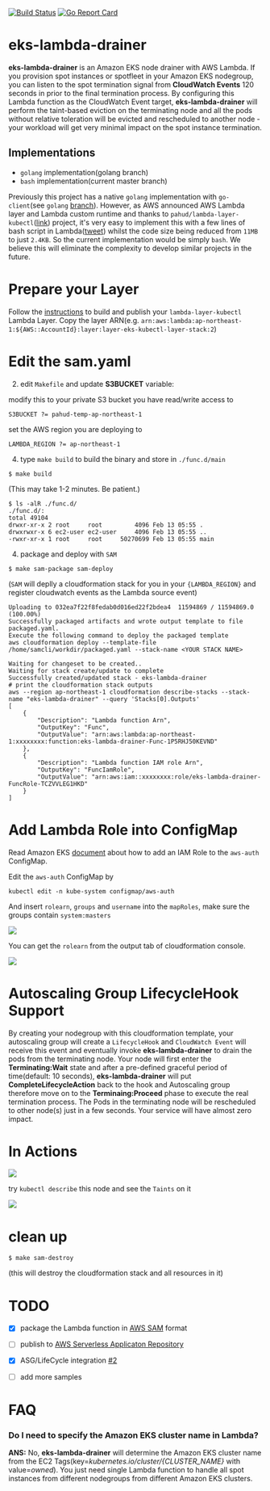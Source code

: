 [![Build Status](https://travis-ci.org/pahud/eks-lambda-drainer.svg?branch=master)](https://travis-ci.org/pahud/eks-lambda-drainer)
[![Go Report Card](https://goreportcard.com/badge/github.com/pahud/eks-lambda-drainer)](https://goreportcard.com/report/github.com/pahud/eks-lambda-drainer)

# eks-lambda-drainer

**eks-lambda-drainer** is an Amazon EKS node drainer with AWS Lambda. If you provision spot instances or spotfleet in your Amazon EKS nodegroup, you can listen to the spot termination signal from **CloudWatch Events** 120 seconds in prior to the final termination process. By configuring this Lambda function as the CloudWatch Event target, **eks-lambda-drainer**  will perform the taint-based eviction on the terminating node and all the pods without relative toleration will be evicted and rescheduled to another node - your workload will get very minimal impact on the spot instance termination.

## Implementations

- `golang` implementation(golang branch)
- `bash` implementation(current master branch)

Previously this project has a native `golang` implementation with `go-client`(see `golang` [branch](https://github.com/pahud/eks-lambda-drainer/tree/golang)).
However, as AWS announced AWS Lambda layer and Lambda custom runtime and thanks to `pahud/lambda-layer-kubectl`([link](https://github.com/pahud/lambda-layer-kubectl)) project,
it's very easy to implement this with a few lines of bash script in Lambda([tweet](https://twitter.com/pahudnet/status/1095369690556162049)) whilst the code size being reduced from `11MB` to just `2.4KB`.
So the current implementation would be simply `bash`. We believe this will eliminate the complexity to develop similar projects in the future.


# Prepare your Layer

Follow the [instructions](https://github.com/pahud/lambda-layer-kubectl) to build and publish your `lambda-layer-kubectl` Lambda Layer.
Copy the layer ARN(e.g. `arn:aws:lambda:ap-northeast-1:${AWS::AccountId}:layer:layer-eks-kubectl-layer-stack:2`)

# Edit the sam.yaml

2. edit `Makefile` and update **S3BUCKET** variable:

modify this to your private S3 bucket you have read/write access to
```
S3BUCKET ?= pahud-temp-ap-northeast-1
```

set the AWS region you are deploying to
```
LAMBDA_REGION ?= ap-northeast-1
```


4. type `make build` to build the binary and store in `./func.d/main`
```
$ make build

```
(This may take 1-2 minutes. Be patient.)

```
$ ls -alR ./func.d/                                                                                                                                
./func.d/:
total 49104
drwxr-xr-x 2 root     root         4096 Feb 13 05:55 .
drwxrwxr-x 6 ec2-user ec2-user     4096 Feb 13 05:55 ..
-rwxr-xr-x 1 root     root     50270699 Feb 13 05:55 main
```


4. package and deploy with `SAM`
```
$ make sam-package sam-deploy
```
(`SAM` will deplly a cloudformation stack for you in your `{LAMBDA_REGION}` and register cloudwatch events as the Lambda source event)
```
Uploading to 032ea7f22f8fedab0d016ed22f2bdea4  11594869 / 11594869.0  (100.00%)
Successfully packaged artifacts and wrote output template to file packaged.yaml.
Execute the following command to deploy the packaged template
aws cloudformation deploy --template-file /home/samcli/workdir/packaged.yaml --stack-name <YOUR STACK NAME>

Waiting for changeset to be created..
Waiting for stack create/update to complete
Successfully created/updated stack - eks-lambda-drainer
# print the cloudformation stack outputs
aws --region ap-northeast-1 cloudformation describe-stacks --stack-name "eks-lambda-drainer" --query 'Stacks[0].Outputs'
[
    {
        "Description": "Lambda function Arn", 
        "OutputKey": "Func", 
        "OutputValue": "arn:aws:lambda:ap-northeast-1:xxxxxxxx:function:eks-lambda-drainer-Func-1P5RHJ50KEVND"
    }, 
    {
        "Description": "Lambda function IAM role Arn", 
        "OutputKey": "FuncIamRole", 
        "OutputValue": "arn:aws:iam::xxxxxxxx:role/eks-lambda-drainer-FuncRole-TCZVVLEG1HKD"
    }
]
```




# Add Lambda Role into ConfigMap

Read Amazon EKS [document](https://docs.aws.amazon.com/eks/latest/userguide/add-user-role.html) about how to add an IAM Role to the `aws-auth` ConfigMap. 

Edit the `aws-auth` ConfigMap by 

```
kubectl edit -n kube-system configmap/aws-auth
```

And insert `rolearn`, `groups` and `username` into the `mapRoles`, make sure the groups contain `system:masters`

![](images/04.png)



You can get the `rolearn` from the output tab of cloudformation console.

![](images/05.png)



# Autoscaling Group LifecycleHook Support

By creating your nodegroup with this cloudformation template, your autoscaling group will create a `LifecycleHook` and 
`CloudWatch Event` will receive this event and eventually invoke **eks-lambda-drainer** to drain the pods from the terminating node. 
Your node will first enter the **Terminating:Wait** state and after a pre-defined graceful period of time(default: 10 seconds), 
**eks-lambda-drainer** will put **CompleteLifecycleAction** back to the hook and Autoscaling group therefore move on to the 
**Terminaing:Proceed** phase to execute the real termination process. The Pods in the terminating node will be rescheduled to other node(s) 
just in a few seconds. Your service will have almost zero impact.




# In Actions

![](images/01.png)



try `kubectl describe` this node and see the `Taints` on it

![](images/03.png)


# clean up

```
$ make sam-destroy
```
(this will destroy the cloudformation stack and all resources in it)


# TODO

- [x] package the Lambda function in [AWS SAM](https://docs.aws.amazon.com/lambda/latest/dg/serverless_app.html) format
- [ ] publish to [AWS Serverless Applicaton Repository](https://aws.amazon.com/tw/serverless/serverlessrepo/)
- [x] ASG/LifeCycle integration [#2](https://github.com/pahud/eks-lambda-drainer/issues/2)
- [ ] add more samples



# FAQ



### Do I need to specify the Amazon EKS cluster name in Lambda?

**ANS:** No, **eks-lambda-drainer** will determine the Amazon EKS cluster name from the EC2 Tags(key=*kubernetes.io/cluster/{CLUSTER_NAME}* with value=*owned*). You just need single Lambda function to handle all spot instances from different nodegroups from different Amazon EKS clusters.

